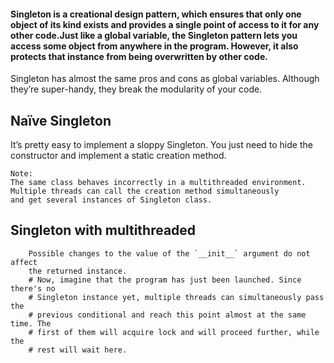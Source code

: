 #### Singleton is a creational design pattern, which ensures that only one object of its kind exists and provides a single point of access to it for any other code.Just like a global variable, the Singleton pattern lets you access some object from anywhere in the program. However, it also protects that instance from being overwritten by other code.

Singleton has almost the same pros and cons as global variables. Although they’re super-handy, they break the modularity of your code.

## Naïve Singleton
It’s pretty easy to implement a sloppy Singleton. You just need to hide the constructor and implement a static creation method.


```
Note:
The same class behaves incorrectly in a multithreaded environment. Multiple threads can call the creation method simultaneously 
and get several instances of Singleton class.
```
## Singleton with multithreaded

        Possible changes to the value of the `__init__` argument do not affect
        the returned instance.
        # Now, imagine that the program has just been launched. Since there's no
        # Singleton instance yet, multiple threads can simultaneously pass the
        # previous conditional and reach this point almost at the same time. The
        # first of them will acquire lock and will proceed further, while the
        # rest will wait here.
